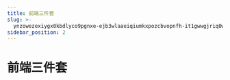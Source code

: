 ```yaml
---
title: 前端三件套
slug: >-
  ynzowezexiygx0kbdlyco9pgnxe-ejb3wlaaeiqiumkxpozcbvopnfh-it1gwwgjriq0w0k7bptcbr4bn8g-it1gww
sidebar_position: 2
---
```



# 前端三件套

